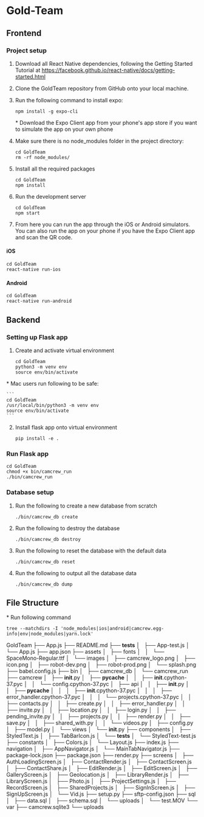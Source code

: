 # Gold-Team

## Frontend
### Project setup

1. Download all React Native dependencies, following the Getting Started Tutorial at https://facebook.github.io/react-native/docs/getting-started.html
2. Clone the GoldTeam repository from GitHub onto your local machine.
3. Run the following command to install expo:
    ```
    npm install -g expo-cli
    ```
    \* Download the Expo Client app from your phone's app store if you want to simulate the app on your own phone
4. Make sure there is no node_modules folder in the project directory:
    ```
    cd GoldTeam
    rm -rf node_modules/
    ```

5. Install all the required packages 
    ```
    cd GoldTeam
    npm install
    ```
6. Run the development server
    ```
    cd GoldTeam
    npm start
    ```
7. From here you can run the app through the iOS or Android simulators. You can also run the app on your phone if you have the Expo Client app and scan the QR code.

#### iOS

```
cd GoldTeam
react-native run-ios
```

#### Android

```
cd GoldTeam
react-native run-android
```

## Backend
### Setting up Flask app
1. Create and activate virtual environment
    ```
    cd GoldTeam
    python3 -m venv env
    source env/bin/activate
    ```
\* Mac users run following to be safe:

    ```
    cd GoldTeam
    /usr/local/bin/python3 -m venv env
    source env/bin/activate
    ```

2. Install flask app onto virtual environment
    ```
    pip install -e .
    ```

### Run Flask app

```
cd GoldTeam
chmod +x bin/camcrew_run
./bin/camcrew_run
```

### Database setup
1. Run the following to create a new database from scratch
    ```
    ./bin/camcrew_db create
    ```
2. Run the following to destroy the database
    ```
    ./bin/camcrew_db destroy
    ```
3. Run the following to reset the database with the default data
    ```
    ./bin/camcrew_db reset
    ```
4. Run the following to output all the database data
    ```
    ./bin/camcrew_db dump
    ```

## File Structure
\* Run following command
```
tree --matchdirs -I 'node_modules|ios|android|camcrew.egg-info|env|node_modules|yarn.lock'
```

GoldTeam
├── App.js
├── README.md
├── __tests__
│   ├── App-test.js
│   └── App.js
├── app.json
├── assets
│   ├── fonts
│   │   └── SpaceMono-Regular.ttf
│   └── images
│       ├── camcrew_logo.png
│       ├── icon.png
│       ├── robot-dev.png
│       ├── robot-prod.png
│       └── splash.png
├── babel.config.js
├── bin
│   ├── camcrew_db
│   └── camcrew_run
├── camcrew
│   ├── __init__.py
│   ├── __pycache__
│   │   ├── __init__.cpython-37.pyc
│   │   └── config.cpython-37.pyc
│   ├── api
│   │   ├── __init__.py
│   │   ├── __pycache__
│   │   │   ├── __init__.cpython-37.pyc
│   │   │   ├── error_handler.cpython-37.pyc
│   │   │   └── projects.cpython-37.pyc
│   │   ├── contacts.py
│   │   ├── create.py
│   │   ├── error_handler.py
│   │   ├── invite.py
│   │   ├── location.py
│   │   ├── login.py
│   │   ├── pending_invite.py
│   │   ├── projects.py
│   │   ├── render.py
│   │   ├── save.py
│   │   ├── shared_with.py
│   │   └── videos.py
│   ├── config.py
│   ├── model.py
│   └── views
│       └── __init__.py
├── components
│   ├── StyledText.js
│   ├── TabBarIcon.js
│   └── __tests__
│       └── StyledText-test.js
├── constants
│   ├── Colors.js
│   └── Layout.js
├── index.js
├── navigation
│   ├── AppNavigator.js
│   └── MainTabNavigator.js
├── package-lock.json
├── package.json
├── render.py
├── screens
│   ├── AuthLoadingScreen.js
│   ├── ContactRender.js
│   ├── ContactScreen.js
│   ├── ContactShare.js
│   ├── EditRender.js
│   ├── EditScreen.js
│   ├── GalleryScreen.js
│   ├── Geolocation.js
│   ├── LibraryRender.js
│   ├── LibraryScreen.js
│   ├── Photo.js
│   ├── ProjectSettings.js
│   ├── RecordScreen.js
│   ├── SharedProjects.js
│   ├── SignInScreen.js
│   ├── SignUpScreen.js
│   └── Vid.js
├── setup.py
├── sftp-config.json
├── sql
│   ├── data.sql
│   ├── schema.sql
│   └── uploads
│       └── test.MOV
└── var
    ├── camcrew.sqlite3
    └── uploads



